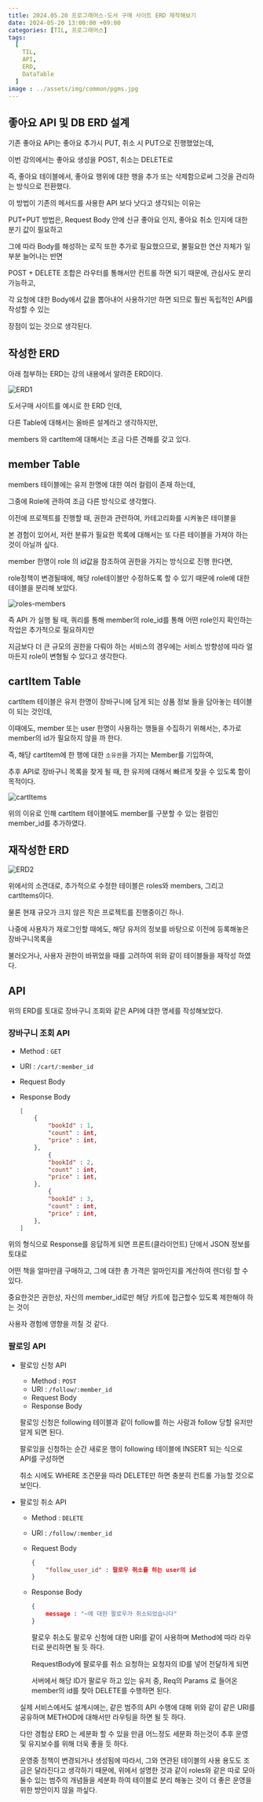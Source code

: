 ```yaml
---
title: 2024.05.20 프로그래머스-도서 구매 사이트 ERD 제작해보기
date: 2024-05-20 13:00:00 +09:00
categories: [TIL, 프로그래머스]
tags:
  [
    TIL,
    API,
    ERD,
    DataTable
  ]
image : ../assets/img/common/pgms.jpg
---
```

## 좋아요 API 및 DB ERD 설계

기존 좋아요 API는 좋아요 추가시 PUT, 취소 시 PUT으로 진행했었는데,

이번 강의에서는 좋아요 생성을 POST, 취소는 DELETE로

즉, 좋아요 테이블에서, 좋아요 행위에 대한 행을 추가 또는 삭제함으로써 그것을 관리하는 방식으로 전환했다.

이 방법이 기존의 메서드를 사용한 API 보다 낫다고 생각되는 이유는

PUT+PUT 방법은, Request Body 안에 신규 좋아요 인지, 좋아요 취소 인지에 대한 분기 값이 필요하고

그에 따라 Body를 해성하는 로직 또한 추가로 필요했으므로, 불필요한 연산 자체가 일부분 늘어나는 반면

POST + DELETE 조합은 라우터를 통해서만 컨트롤 하면 되기 때문에, 관심사도 분리 가능하고,

각 요청에 대한 Body에서 값을 뽑아내어 사용하기만 하면 되므로 훨씬 독립적인 API를 작성할 수 있는

장점이 있는 것으로 생각된다.

## 작성한 ERD

아래 첨부하는 ERD는 강의 내용에서 알려준 ERD이다.

![ERD1](../assets/img/post/2024/05/20/ERD1.png)

도서구매 사이트를 예시로 한 ERD 인데,

다른 Table에 대해서는 올바른 설계라고 생각하지만,

members 와 cartItem에 대해서는 조금 다른 견해를 갖고 있다.

## member Table

members 테이블에는 유저 한명에 대한 여러 컬럼이 존재 하는데,

그중에 Role에 관하여 조금 다른 방식으로 생각했다.

이전에 프로젝트를 진행할 때, 권한과 관련하여, 카테고리화를 시켜놓은 테이블을

본 경험이 있어서, 저런 분류가 필요한 목록에 대해서는 또 다른 테이블을 가져야 하는 것이 아닐까 싶다.

member 한명이 role 의 id값을 참조하여 권한을 가지는 방식으로 진행 한다면,

role정책이 변경될때에, 해당 role테이블만 수정하도록 할 수 있기 때문에 role에 대한 테이블을 분리해 보았다.

![roles-members](../assets/img/post/2024/05/20/roles-members.png)

즉 API 가 실행 될 때, 쿼리를 통해 member의 role_id를 통해 어떤 role인지 확인하는 작업은 추가적으로 필요하지만

지금보다 더 큰 규모의 권한을 다뤄야 하는 서비스의 경우에는 서비스 방향성에 따라 얼마든지 role이 변형될 수 있다고 생각한다.

## cartItem Table

cartItem 테이블은 유저 한명이 장바구니에 담게 되는 상품 정보 들을 담아놓는 테이블이 되는 것인데,

이때에도, member 또는 user 한명이 사용하는 행들을 수집하기 위해서는, 추가로 member의 id가 필요하지 않을 까 한다.

즉, 해당 cartItem에 한 행에 대한 `소유권`을 가지는 Member를 기입하여,

추후 API로 장바구니 목록을 찾게 될 때, 한 유저에 대해서 빠르게 찾을 수 있도록 함이 목적이다.

![cartItems](../assets/img/post/2024/05/20/cartItems.png)

위의 이유로 인해 cartItem 테이블에도 member를 구분할 수 있는 컬럼인 member_id를 추가하였다. 

## 재작성한 ERD

![ERD2](../assets/img/post/2024/05/20/ERD2.png)

위에서의 소견대로, 추가적으로 수정한 테이블은 roles와 members, 그리고 cartItems이다.

물론 현재 규모가 크지 않은 작은 프로젝트를 진행중이긴 하나.

나중에 사용자가 재로그인할 때에도, 해당 유저의 정보를 바탕으로 이전에 등록해놓은 장바구니목록을

불러오거나, 사용자 권한이 바뀌었을 때를 고려하여 위와 같이 테이블들을 재작성 하였다.

## API

위의 ERD를 토대로 장바구니 조회와 같은 API에 대한 명세를 작성해보았다.

### 장바구니 조회 API

- Method : `GET`
- URI : `/cart/:member_id`
- Request Body
- Response Body
    
    ```json
    [
    	{
    		"bookId" : 1,
    		"count" : int,
    		"price" : int,
    	},
    		{
    		"bookId" : 2,
    		"count" : int,
    		"price" : int,
    	},
    		{
    		"bookId" : 3,
    		"count" : int,
    		"price" : int,
    	},
    ]
    ```
    

위의 형식으로 Response를 응답하게 되면 프론트(클라이언트) 단에서 JSON 정보를 토대로

어떤 책을 얼마만큼 구매하고, 그에 대한 총 가격은 얼마인지를 계산하여 렌더링 할 수 있다.

중요한것은 권한상, 자신의 member_id로만 해당 카트에 접근할수 있도록 제한해야 하는 것이

사용자 경험에 영향을 끼칠 것 같다.

### 팔로잉 API

- 팔로잉 신청 API
    - Method : `POST`
    - URI : `/follow/:member_id`
    - Request Body
    - Response Body
    
    팔로잉 신청은 following 테이블과 같이 follow를 하는 사람과 follow 당할 유저만 알게 되면 된다.
    
    팔로잉을 신청하는 순간 새로운 행이 following 테이블에 INSERT 되는 식으로 API를 구성하면 
    
    취소 시에도 WHERE 조건문을 따라 DELETE만 하면 충분히 컨트롤 가능할 것으로 보인다.
    

- 팔로잉 취소 API
    - Method : `DELETE`
    - URI : `/follow/:member_id`
    - Request Body
        
        ```json
        {
        	"follow_user_id" : 팔로우 취소를 하는 user의 id
        }
        ```
        
    - Response Body
        
        ```json
        {
        	message : "~에 대한 팔로우가 취소되었습니다"
        }
        ```
        
        팔로우 취소도 팔로우 신청에 대한 URI를 같이 사용하며 Method에 따라 라우터로 분리하면 될 듯 하다.
        
        RequestBody에 팔로우를 취소 요청하는 요청자의 ID를 넣어 전달하게 되면
        
        서버에서 해당 ID가 팔로우 하고 있는 유저 중, Req의 Params 로 들어온 member의 id를 찾아 DELETE를 수행하면 된다.
        
    
    실제 서비스에서도 설계시에는, 같은 범주의 API 수행에 대해 위와 같이 같은 URI를 공유하며 METHOD에 대해서만 라우팅을 하면 될 듯 하다.
    
    다만 경험상 ERD 는 세분화 할 수 있을 만큼 어느정도 세분화 하는것이 추후 운영 및 유지보수를 위해 더욱 좋을 듯 하다.
    
    운영중 정책이 변경되거나 생성됨에 따라서, 그와 연관된 테이블의 사용 용도도 조금은 달라진다고 생각하기 때문에, 위에서 설명한 것과 같이 roles와 같은 따로 모아둘수 있는 범주의 개념들을 세분화 하여 테이블로 분리 해놓는 것이 더 좋은 운영을 위한 방안이지 않을 까싶다.
